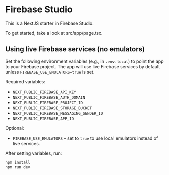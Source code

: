 # Firebase Studio

This is a NextJS starter in Firebase Studio.

To get started, take a look at src/app/page.tsx.

## Using live Firebase services (no emulators)

Set the following environment variables (e.g., in `.env.local`) to point the app to your Firebase project. The app will use live Firebase services by default unless `FIREBASE_USE_EMULATORS=true` is set.

Required variables:

- `NEXT_PUBLIC_FIREBASE_API_KEY`
- `NEXT_PUBLIC_FIREBASE_AUTH_DOMAIN`
- `NEXT_PUBLIC_FIREBASE_PROJECT_ID`
- `NEXT_PUBLIC_FIREBASE_STORAGE_BUCKET`
- `NEXT_PUBLIC_FIREBASE_MESSAGING_SENDER_ID`
- `NEXT_PUBLIC_FIREBASE_APP_ID`

Optional:

- `FIREBASE_USE_EMULATORS` – set to `true` to use local emulators instead of live services.

After setting variables, run:

```bash
npm install
npm run dev
```
